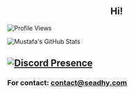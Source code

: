 <h2 align="center">Hi!</h2>

![Profile Views](https://komarev.com/ghpvc/?username=seadhy)

![Mustafa's GitHub Stats](https://github-readme-stats.vercel.app/api?username=seadhy&show_icons=true)

[![Discord Presence](https://lanyard-profile-readme.vercel.app/api/1015584854383005696)](https://discord.com/users/1015584854383005696)
-
### For contact: contact@seadhy.com
